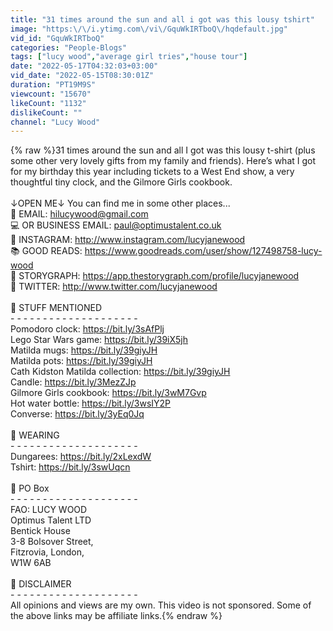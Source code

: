 ```yaml
---
title: "31 times around the sun and all i got was this lousy tshirt"
image: "https:\/\/i.ytimg.com\/vi\/GquWkIRTboQ\/hqdefault.jpg"
vid_id: "GquWkIRTboQ"
categories: "People-Blogs"
tags: ["lucy wood","average girl tries","house tour"]
date: "2022-05-17T04:32:03+03:00"
vid_date: "2022-05-15T08:30:01Z"
duration: "PT19M9S"
viewcount: "15670"
likeCount: "1132"
dislikeCount: ""
channel: "Lucy Wood"
---
```

{% raw %}31 times around the sun and all I got was this lousy t-shirt (plus some other very lovely gifts from my family and friends). Here’s what I got for my birthday this year including tickets to a West End show, a very thoughtful tiny clock, and the Gilmore Girls cookbook.<br /><br />↓OPEN ME↓ You can find me in some other places...<br />📝 EMAIL: hilucywood@gmail.com<br />💻 OR BUSINESS EMAIL: paul@optimustalent.co.uk<br />📸 INSTAGRAM: <a rel="nofollow" target="blank" href="http://www.instagram.com/lucyjanewood">http://www.instagram.com/lucyjanewood</a><br />📚 GOOD READS: <a rel="nofollow" target="blank" href="https://www.goodreads.com/user/show/127498758-lucy-wood">https://www.goodreads.com/user/show/127498758-lucy-wood</a><br />📖 STORYGRAPH: <a rel="nofollow" target="blank" href="https://app.thestorygraph.com/profile/lucyjanewood">https://app.thestorygraph.com/profile/lucyjanewood</a><br />🐤 TWITTER: <a rel="nofollow" target="blank" href="http://www.twitter.com/lucyjanewood">http://www.twitter.com/lucyjanewood</a><br /><br />🌻 STUFF MENTIONED<br />- - - - - - - - - - - - - - - - - - - - <br />Pomodoro clock: <a rel="nofollow" target="blank" href="https://bit.ly/3sAfPlj">https://bit.ly/3sAfPlj</a><br />Lego Star Wars game: <a rel="nofollow" target="blank" href="https://bit.ly/39iX5jh">https://bit.ly/39iX5jh</a><br />Matilda mugs: <a rel="nofollow" target="blank" href="https://bit.ly/39giyJH">https://bit.ly/39giyJH</a><br />Matilda pots: <a rel="nofollow" target="blank" href="https://bit.ly/39giyJH">https://bit.ly/39giyJH</a><br />Cath Kidston Matilda collection: <a rel="nofollow" target="blank" href="https://bit.ly/39giyJH">https://bit.ly/39giyJH</a><br />Candle: <a rel="nofollow" target="blank" href="https://bit.ly/3MezZJp">https://bit.ly/3MezZJp</a><br />Gilmore Girls cookbook: <a rel="nofollow" target="blank" href="https://bit.ly/3wM7Gvp">https://bit.ly/3wM7Gvp</a><br />Hot water bottle: <a rel="nofollow" target="blank" href="https://bit.ly/3wsIY2P">https://bit.ly/3wsIY2P</a><br />Converse: <a rel="nofollow" target="blank" href="https://bit.ly/3yEq0Jq">https://bit.ly/3yEq0Jq</a><br /><br />🌼 WEARING<br />- - - - - - - - - - - - - - - - - - - - <br />Dungarees: <a rel="nofollow" target="blank" href="https://bit.ly/2xLexdW">https://bit.ly/2xLexdW</a><br />Tshirt: <a rel="nofollow" target="blank" href="https://bit.ly/3swUqcn">https://bit.ly/3swUqcn</a><br /><br />🧡 PO Box<br />- - - - - - - - - - - - - - - - - - - - <br />FAO: LUCY WOOD<br />Optimus Talent LTD<br />Bentick House <br />3-8 Bolsover Street, <br />Fitzrovia, London, <br />W1W 6AB<br /><br />🌚 DISCLAIMER<br />- - - - - - - - - - - - - - - - - - - - <br />All opinions and views are my own. This video is not sponsored. Some of the above links may be affiliate links.{% endraw %}
